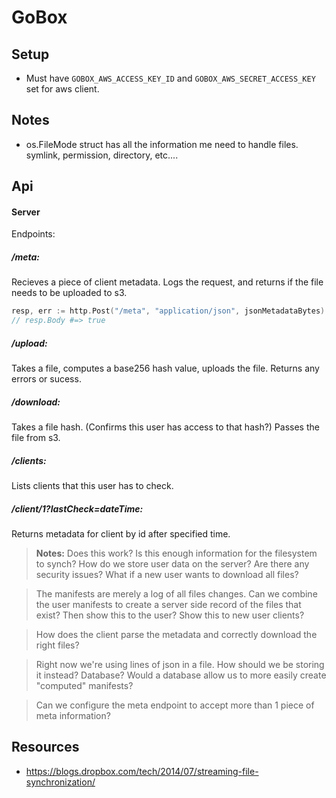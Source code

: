 # GoBox

## Setup
 - Must have `GOBOX_AWS_ACCESS_KEY_ID` and `GOBOX_AWS_SECRET_ACCESS_KEY` set for aws client. 

## Notes
 - os.FileMode struct has all the information me need to handle files. symlink, permission, directory, etc....

## Api

#### Server
Endpoints:

##### /meta:
Recieves a piece of client metadata. Logs the request, and returns if the file needs to be uploaded to s3. 
```go
resp, err := http.Post("/meta", "application/json", jsonMetadataBytes)
// resp.Body #=> true
```

##### /upload:
Takes a file, computes a base256 hash value, uploads the file.  Returns any errors or sucess. 

##### /download:
Takes a file hash. (Confirms this user has access to that hash?) Passes the file from s3. 

##### /clients:
Lists clients that this user has to check. 

##### /client/1?lastCheck=dateTime:
Returns metadata for client by id after specified time. 

>**Notes:**
>Does this work? Is this enough information for the filesystem to synch? 
>How do we store user data on the server? Are there any security issues? What if a new user wants to download all files? 

>The manifests are merely a log of all files changes. Can we combine the user manifests to create a server side record of the files that exist? Then show this to the user? Show this to new user clients?

>How does the client parse the metadata and correctly download the right files?

>Right now we're using lines of json in a file. How should we be storing it instead? Database? Would a database allow us to more easily create "computed" manifests?

>Can we configure the meta endpoint to accept more than 1 piece of meta information?


## Resources
 - https://blogs.dropbox.com/tech/2014/07/streaming-file-synchronization/